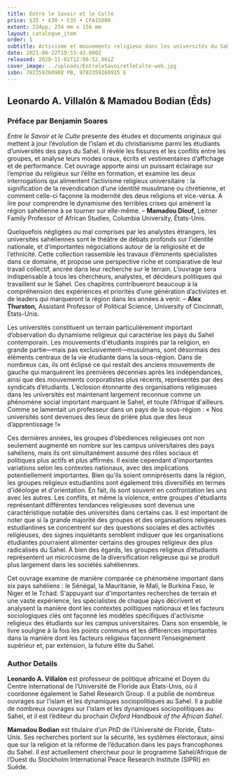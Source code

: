 ```yaml
---
title: Entre le Savoir et le Culte
price: $35 • £30 • €35 • CFA15000
extent: 224pp, 234 mm x 156 mm
layout: catalogue_item
order: 1
subtitle: Activisme et mouvements religieux dans les universités du Sahel
date: 2021-06-22T19:53:43.000Z
released: 2020-11-01T12:08:52.961Z
cover_image: ../uploads/EntreleSavoiretleCulte-web.jpg
isbn: 782359260908 PB, 9782359260915 E
---
```

## Leonardo A. Villalón & Mamadou Bodian (Éds)

### Préface par Benjamin Soares

*Entre le Savoir et le Culte* présente des études et documents originaux qui mettent à jour l’évolution de l’islam et du christianisme parmi les étudiants d’universités des pays du Sahel. Il révèle les fissures et les conflits entre les groupes, et analyse leurs modes oraux, écrits et vestimentaires d’affichage et de performance. Cet ouvrage apporte ainsi un puissant éclairage sur l’emprise du religieux sur l’élite en formation, et examine les deux interrogations qui alimentent l’activisme religieux universitaire : la signification de la revendication d’une identité musulmane ou chrétienne, et comment celle-ci façonne la modernité des deux religions et vice-versa. A lire pour comprendre le dynamisme des terribles crises qui amènent la région sahélienne à se tourner sur elle-même. – **Mamadou Diouf,** Leitner Family Professor of African Studies, Columbia University, États-Unis.

Quelquefois négligées ou mal comprises par les analystes étrangers, les universités sahéliennes sont le théâtre de débats profonds sur l’identité nationale, et d’importantes négociations autour de la religiosité et de l’ethnicité. Cette collection rassemble les travaux d’éminents spécialistes dans ce domaine, et propose une perspective riche et comparative de leur travail collectif, ancrée dans leur recherche sur le terrain. L’ouvrage sera indispensable à tous les chercheurs, analystes, et décideurs politiques qui travaillent sur le Sahel. Ces chapitres contribueront beaucoup à la compréhension des expériences et priorités d’une génération d’activistes et de leaders qui marqueront la région dans les années à venir. – **Alex Thurston,** Assistant Professor of Political Science, University of Cincinnati, États-Unis.

Les universités constituent un terrain particulièrement important d’observation du dynamisme religieux qui caractérise les pays du Sahel contemporain. Les mouvements d'étudiants inspirés par la religion, en grande partie—mais pas exclusivement—musulmans, sont désormais des éléments centraux de la vie étudiante dans la sous-région. Dans de nombreux cas, ils ont éclipsé ce qui restait des anciens mouvements de gauche qui marquèrent les premières décennies après les indépendances, ainsi que des mouvements corporatistes plus récents, représentés par des syndicats d’étudiants. L’éclosion étonnante des organisations religieuses dans les universités est maintenant largement reconnue comme un phénomène social important marquant le Sahel, et toute l'Afrique d'ailleurs. Comme se lamentait un professeur dans un pays de la sous-région : « Nos universités sont devenues des lieux de prière plus que des lieux d’apprentissage !»

Ces dernières années, les groupes d’obédiences religieuses ont non seulement augmenté en nombre sur les campus universitaires des pays sahéliens, mais ils ont simultanément assumé des rôles sociaux et politiques plus actifs et plus affirmés. Il existe cependant d'importantes variations selon les contextes nationaux, avec des implications potentiellement importantes. Bien qu'ils soient omniprésents dans la région, les groupes religieux estudiantins sont également très diversifiés en termes d'idéologie et d'orientation. En fait, ils sont souvent en confrontation les uns avec les autres. Les conflits, et même la violence, entre groupes d'étudiants représentant différentes tendances religieuses sont devenus une caractéristique notable des universités dans certains cas. Il est important de noter que si la grande majorité des groupes et des organisations religieuses estudiantines se concentrent sur des questions sociales et des activités religieuses, des signes inquiétants semblent indiquer que les organisations étudiantes pourraient alimenter certains des groupes religieux des plus radicalisés du Sahel. À bien des égards, les groupes religieux d’étudiants représentent un microcosme de la diversification religieuse qui se produit plus largement dans les sociétés sahéliennes.

Cet ouvrage examine de manière comparée ce phénomène important dans six pays sahéliens : le Sénégal, la Mauritanie, le Mali, le Burkina Faso, le Niger et le Tchad. S'appuyant sur d'importantes recherches de terrain et une vaste expérience, les spécialistes de chaque pays décrivent et analysent la manière dont les contextes politiques nationaux et les facteurs sociologiques clés ont façonné les modèles spécifiques d'activisme religieux des étudiants sur les campus universitaires. Dans son ensemble, le livre souligne à la fois les points communs et les différences importantes dans la manière dont les facteurs religieux façonnent l’enseignement supérieur et, par extension, la future élite du Sahel.

### Author Details

**Leonardo A. Villalón** est professeur de politique africaine et Doyen du Centre international de l’Université de Floride aux États-Unis, où il coordonne également le Sahel Research Group. Il a publié de nombreux ouvrages sur l’islam et les dynamiques sociopolitiques au Sahel. Il a publié de nombreux ouvrages sur l’islam et les dynamiques sociopolitiques au Sahel, et il est l’éditeur du prochain *Oxford Handbook of the African Sahel*.

**Mamadou Bodian** est titulaire d’un PhD de l’Université de Floride, États-Unis. Ses recherches portent sur la sécurité, les systèmes électoraux, ainsi que sur la religion et la réforme de l’éducation dans les pays francophones du Sahel. Il est actuellement chercheur pour le programme Sahel/Afrique de l’Ouest du Stockholm International Peace Research Institute (SIPRI) en Suède.